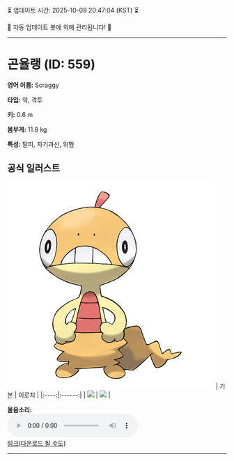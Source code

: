 
⏳ 업데이트 시간: 2025-10-09 20:47:04 (KST) ⏳

🤖 자동 업데이트 봇에 의해 관리됩니다! 🤖

---

# 곤율랭 (ID: 559)
**영어 이름:** Scraggy

**타입:** 악, 격투

**키:** 0.6 m

**몸무게:** 11.8 kg

**특성:** 탈피, 자기과신, 위협

## 공식 일러스트
![](https://raw.githubusercontent.com/PokeAPI/sprites/master/sprites/pokemon/other/official-artwork/559.png)
| 기본 | 이로치 |
|:----:|:------:|
| <img src="http://play.pokemonshowdown.com/sprites/ani/scraggy.gif" width="200"> | <img src="http://play.pokemonshowdown.com/sprites/ani-shiny/scraggy.gif" width="200"> |

**울음소리:**<br><audio controls src="https://raw.githubusercontent.com/PokeAPI/cries/main/cries/pokemon/latest/559.ogg"></audio><br> [링크(다운로드 될 수도)](https://raw.githubusercontent.com/PokeAPI/cries/main/cries/pokemon/latest/559.ogg)


---
